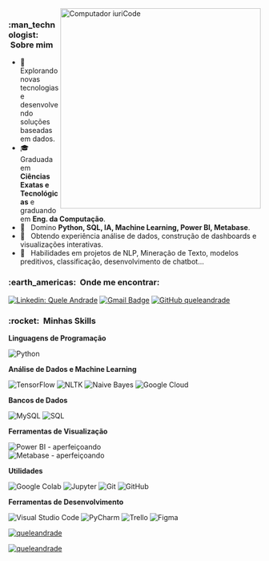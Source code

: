 <img src="https://raw.githubusercontent.com/MicaelliMedeiros/micaellimedeiros/master/image/computer-illustration.png" min-width="400px" max-width="400px" width="400px" align="right" alt="Computador iuriCode">

<h3> :man_technologist: &nbsp;Sobre mim </h3>

- 🤔 &nbsp; Explorando novas tecnologias e desenvolvendo soluções baseadas em dados.
- 🎓 &nbsp; Graduada em **Ciências Exatas e Tecnológicas** e graduando em **Eng. da Computação**.
- 🌱 &nbsp; Domino **Python, SQL, IA, Machine Learning, Power BI, Metabase**.
- 💼 &nbsp; Obtendo experiência análise de dados, construção de dashboards e visualizações interativas.
- 🚀 &nbsp; Habilidades em projetos de NLP, Mineração de Texto, modelos preditivos, classificação, desenvolvimento de chatbot...

<h3> :earth_americas: &nbsp;Onde me encontrar: </h3> 

[![Linkedin: Quele Andrade](https://img.shields.io/badge/-queleandrade-blue?style=flat-square&logo=Linkedin&logoColor=white&link=https://www.linkedin.com/in/queleandrade/)](https://www.linkedin.com/in/queleandrade/)
[![Gmail Badge](https://img.shields.io/badge/-quele.andrade43@gmail.com-006bed?style=flat-square&logo=Gmail&logoColor=white&link=mailto:quele.andrade43@gmail.com)](mailto:quele.andrade43@gmail.com)
[![GitHub queleandrade]( https://img.shields.io/github/followers/queleandrade?label=follow&style=social)](https://github.com/seu-usuario)

<h3> :rocket: &nbsp;Minhas Skills </h3>

**Linguagens de Programação**

![Python](https://img.shields.io/badge/-Python-333333?style=flat&logo=python)

**Análise de Dados e Machine Learning**

![TensorFlow](https://img.shields.io/badge/-TensorFlow-333333?style=flat&logo=tensorflow)
![NLTK](https://img.shields.io/badge/-NLTK-333333?style=flat&logo=nltk)
![Naive Bayes](https://img.shields.io/badge/-Naive%20Bayes-333333?style=flat)
![Google Cloud](https://img.shields.io/badge/-Google%20Cloud-333333?style=flat&logo=google-cloud)

**Bancos de Dados**

![MySQL](https://img.shields.io/badge/-MySQL-333333?style=flat&logo=mysql)
![SQL](https://img.shields.io/badge/-SQL-333333?style=flat&logo=sql)

**Ferramentas de Visualização**

![Power BI](https://img.shields.io/badge/-Power%20BI-333333?style=flat&logo=power-bi) - aperfeiçoando <br>
![Metabase](https://img.shields.io/badge/-Metabase-333333?style=flat&logo=metabase) - aperfeiçoando

**Utilidades**

![Google Colab](https://img.shields.io/badge/-Google%20Colab-333333?style=flat&logo=google-colab)
![Jupyter](https://img.shields.io/badge/-Jupyter-333333?style=flat&logo=jupyter)
![Git](https://img.shields.io/badge/-Git-333333?style=flat&logo=git)
![GitHub](https://img.shields.io/badge/-GitHub-333333?style=flat&logo=github)

**Ferramentas de Desenvolvimento**

![Visual Studio Code](https://img.shields.io/badge/-Visual%20Studio%20Code-333333?style=flat&logo=visual-studio-code&logoColor=007ACC)
![PyCharm](https://img.shields.io/badge/-PyCharm-333333?style=flat&logo=pycharm)
![Trello](https://img.shields.io/badge/-Trello-333333?style=flat&logo=trello&logoColor=007ACC)
![Figma](https://img.shields.io/badge/-Figma-333333?style=flat&logo=figma&logoColor=007ACC)


[![queleandrade](https://github-readme-stats.vercel.app/api?username=queleandrade&theme=synthwave)](https://github.com/queleandrade/)

[![queleandrade](https://github-readme-stats.vercel.app/api/top-langs/?username=queleandrade&hide=html&layout=compact&theme=synthwave)](https://github.com/queleandrade/)
